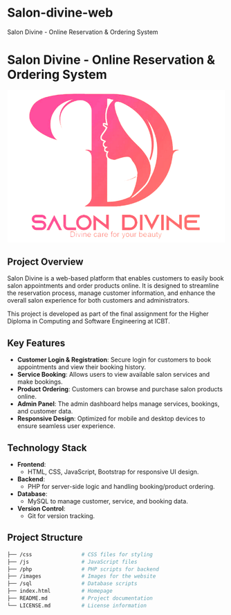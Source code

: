 # Salon-divine-web
Salon Divine - Online Reservation &amp; Ordering System

# Salon Divine - Online Reservation & Ordering System

![Salon Divine Logo](img/logo.png)

## Project Overview

Salon Divine is a web-based platform that enables customers to easily book salon appointments and order products online. It is designed to streamline the reservation process, manage customer information, and enhance the overall salon experience for both customers and administrators.

This project is developed as part of the final assignment for the Higher Diploma in Computing and Software Engineering at ICBT.

## Key Features

- **Customer Login & Registration**: Secure login for customers to book appointments and view their booking history.
- **Service Booking**: Allows users to view available salon services and make bookings.
- **Product Ordering**: Customers can browse and purchase salon products online.
- **Admin Panel**: The admin dashboard helps manage services, bookings, and customer data.
- **Responsive Design**: Optimized for mobile and desktop devices to ensure seamless user experience.

## Technology Stack

- **Frontend**: 
  - HTML, CSS, JavaScript, Bootstrap for responsive UI design.
- **Backend**: 
  - PHP for server-side logic and handling booking/product ordering.
- **Database**: 
  - MySQL to manage customer, service, and booking data.
- **Version Control**: 
  - Git for version tracking.

## Project Structure

```bash
├── /css                # CSS files for styling
├── /js                 # JavaScript files
├── /php                # PHP scripts for backend
├── /images             # Images for the website
├── /sql                # Database scripts
├── index.html          # Homepage
├── README.md           # Project documentation
└── LICENSE.md          # License information
